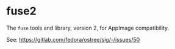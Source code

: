 # fuse2

The `fuse` tools and library, version 2, for AppImage compatibility.

See: <https://gitlab.com/fedora/ostree/sig/-/issues/50>
